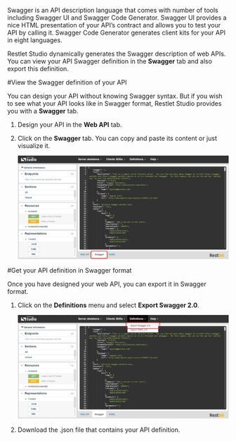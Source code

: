 Swagger is an API description language that comes with number of tools including Swagger UI and Swagger Code Generator. Swagger UI provides a nice HTML presentation of your API’s contract and allows you to test your API by calling it. Swagger Code Generator generates client kits for your API in eight languages.

Restlet Studio dynamically generates the Swagger description of web APIs. You can  view your API Swagger definition in the **Swagger** tab and also export this definition.

#View the Swagger definition of your API

You can design your API without knowing Swagger syntax. But if you wish to see what your API looks like in Swagger format, Restlet Studio provides you with a **Swagger** tab. 

1. Design your API in the **Web API** tab.
2. Click on the **Swagger** tab. You can copy and paste its content or just visualize it.

	![Swagger tab](images/02.jpg "Swagger tab")

#Get your API definition in Swagger format

Once you have designed your web API, you can export it in Swagger format.

1. Click on the **Definitions** menu and select **Export Swagger 2.0**.

	![Export Swagger 2.0](images/03.jpg "Export Swagger 2.0")

2. Download the .json file that contains your API definition.